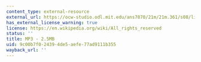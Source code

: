 ```yaml
---
content_type: external-resource
external_url: https://ocw-studio.odl.mit.edu/ans7870/21m/21m.361/s08/listening/module_0/matrix_x.mp3
has_external_license_warning: true
license: https://en.wikipedia.org/wiki/All_rights_reserved
status: ''
title: MP3 - 2.5MB
uid: 9c00b7f0-2439-4de5-aefe-77ad9111b355
wayback_url: ''
---
```

